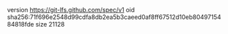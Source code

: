 version https://git-lfs.github.com/spec/v1
oid sha256:71f696e2548d99cdfa8db2ea5b3caeed0af8ff67512d10eb8049715484818fde
size 21128
